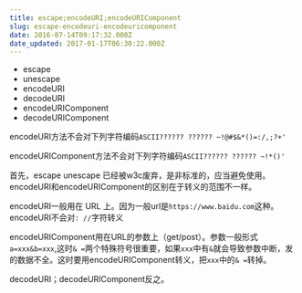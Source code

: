 ```yaml
---
title: escape;encodeURI;encodeURIComponent
slug: escape-encodeuri-encodeuricomponent
date: 2016-07-14T09:17:32.000Z
date_updated: 2017-01-17T06:30:22.000Z
---
```


- escape
- unescape
- encodeURI
- decodeURI
- encodeURIComponent
- decodeURIComponent

encodeURI方法不会对下列字符编码`ASCII?????? ?????? ~!@#$&*()=:/,;?+'`

encodeURIComponent方法不会对下列字符编码`ASCII?????? ?????? ~!*()'`

首先，escape unescape 已经被w3c废弃，是非标准的，应当避免使用。 encodeURI和encodeURIComponent的区别在于转义的范围不一样。

encodeURI一般用在 URL 上。因为一般url是`https://www.baidu.com`这种。encodeURI不会对`: //`字符转义

encodeURIComponent用在URL的参数上（get/post）。参数一般形式`a=xxx&b=xxx`,这时`& =`两个特殊符号很重要，如果`xxx`中有`&`就会导致参数中断，发的数据不全。这时要用encodeURIComponent转义，把`xxx`中的`& =`转掉。

decodeURI；decodeURIComponent反之。
